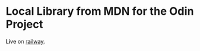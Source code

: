 # Local Library from MDN for the Odin Project
Live on [railway](https://locallibrary-production-ff29.up.railway.app/catalog).

